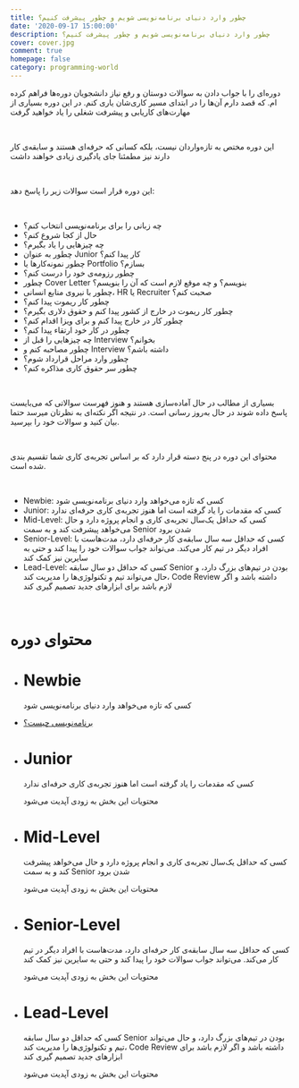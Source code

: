 ```yaml
---
title: چطور وارد دنیای برنامه‌نویسی شویم و چطور پیشرفت کنیم؟
date: '2020-09-17 15:00:00'
description: چطور وارد دنیای برنامه‌نویسی شویم و چطور پیشرفت کنیم؟
cover: cover.jpg
comment: true
homepage: false
category: programming-world
---
```


دوره‌ای را با جواب دادن به سوالات دوستان و رفع نیاز دانشجویان دوره‌ها فراهم کرده ام. که قصد دارم آن‌ها را در ابتدای مسیر کاری‌شان یاری کنم.
در این دوره بسیاری از مهارت‌های کاریابی و پیشرفت شغلی را یاد خواهید گرفت

<br />

این دوره مختص به تازه‌واردان نیست، بلکه کسانی که حرفه‌ای هستند و سابقه‌ی کار دارند نیز مطمئنا جای یادگیری زیادی خواهند داشت

<br />

این دوره قرار است سوالات زیر را پاسخ دهد:

<br />

- چه زبانی را برای برنامه‌نویسی انتخاب کنم؟
- حال از کجا شروع کنم؟
- چه چیز‌هایی را یاد بگیرم؟
- چطور به عنوان Junior کار پیدا کنم؟
- چطور نمونه‌کارها یا Portfolio بسازم؟
- چطور رزومه‌ی خود را درست کنم؟
- چطور Cover Letter بنویسم؟‌ و چه موقع لازم است که آن را بنویسم؟
- چطور با نیروی منابع انسانی، HR یا Recruiter صحبت کنم؟
- چطور کار ریموت پیدا کنم؟
- چطور کار ریموت در خارج از کشور پیدا کنم و حقوق دلاری بگیرم؟
- چطور کار در خارج پیدا کنم و برای ویزا اقدام کنم؟
- چطور در کار خود ارتقاء پیدا کنم؟
- چه چیزهایی را قبل از Interview بخوانم؟
- چطور مصاحبه کنم و Interview داشته باشم؟
- چطور وارد مراحل قرارداد شوم؟
- چطور سر حقوق کاری مذاکره کنم؟

<br />

بسیاری از مطالب در حال آماده‌سازی هستند و هنوز فهرست سوالاتی که می‌بایست پاسخ داده شوند در حال به‌روز رسانی است. در نتیجه اگر نکته‌ای به نظرتان میر‌سد حتما بیان کنید و سوالات خود را بپرسید.

<br />

محتوای این دوره در پنج دسته قرار دارد که بر اساس تجربه‌ی کاری شما تقسیم بندی شده است.

<br />

<ul>
  <li>Newbie: کسی که تازه می‌خواهد وارد دنیای برنامه‌نویسی شود</li>
  <li>Junior: کسی که مقدمات را یاد گرفته است اما هنوز تجربه‌ی کاری حرفه‌ای ندارد</li>
  <li>Mid-Level: کسی که حداقل یک‌سال تجربه‌ی کاری و انجام پروژه دارد و حال می‌خواهد پیشرفت کند و به سمت  Senior شدن برود</li>
  <li>Senior-Level: کسی که حداقل سه سال سابقه‌ی کار حرفه‌ای دارد، مدت‌هاست با افراد دیگر در تیم کار می‌کند. می‌تواند جواب سوالات خود را پیدا کند و حتی به سایرین نیز کمک کند</li>
  <li>Lead-Level: کسی که حداقل دو سال سابقه Senior بودن در تیم‌های بزرگ دارد، و حال می‌تواند تیم و تکنولوژی‌ها را مدیریت کند، Code Review داشته باشد و اگر لازم باشد برای ابزار‌های جدید تصمیم گیری کند</li>
</ul>

<br />

# محتوای دوره

<div class="course-items">

- # Newbie

  کسی که تازه می‌خواهد وارد دنیای برنامه‌نویسی شود

- [برنامه‌نویسی چیست؟](/what-is-programming)

* # Junior

  کسی که مقدمات را یاد گرفته است اما هنوز تجربه‌ی کاری حرفه‌ای ندارد

  محتویات این بخش به زودی آپدیت می‌شود

- # Mid-Level

  کسی که حداقل یک‌سال تجربه‌ی کاری و انجام پروژه دارد و حال می‌خواهد پیشرفت کند و به سمت Senior شدن برود

  محتویات این بخش به زودی آپدیت می‌شود

* # Senior-Level

  کسی که حداقل سه سال سابقه‌ی کار حرفه‌ای دارد، مدت‌هاست با افراد دیگر در تیم کار می‌کند. می‌تواند جواب سوالات خود را پیدا کند و حتی به سایرین نیز کمک کند

  محتویات این بخش به زودی آپدیت می‌شود

- # Lead-Level

  کسی که حداقل دو سال سابقه Senior بودن در تیم‌های بزرگ دارد، و حال می‌تواند تیم و تکنولوژی‌ها را مدیریت کند، Code Review داشته باشد و اگر لازم باشد برای ابزار‌های جدید تصمیم گیری کند

  محتویات این بخش به زودی آپدیت می‌شود

</div>
